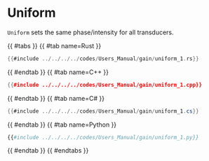 # Uniform

`Uniform` sets the same phase/intensity for all transducers.

{{ #tabs }}
{{ #tab name=Rust }}
```rust
{{#include ../../../../codes/Users_Manual/gain/uniform_1.rs}}
```
{{ #endtab }}
{{ #tab name=C++ }}
```cpp
{{#include ../../../../codes/Users_Manual/gain/uniform_1.cpp}}
```
{{ #endtab }}
{{ #tab name=C# }}
```cs
{{#include ../../../../codes/Users_Manual/gain/uniform_1.cs}}
```
{{ #endtab }}
{{ #tab name=Python }}
```python
{{#include ../../../../codes/Users_Manual/gain/uniform_1.py}}
```
{{ #endtab }}
{{ #endtabs }}
